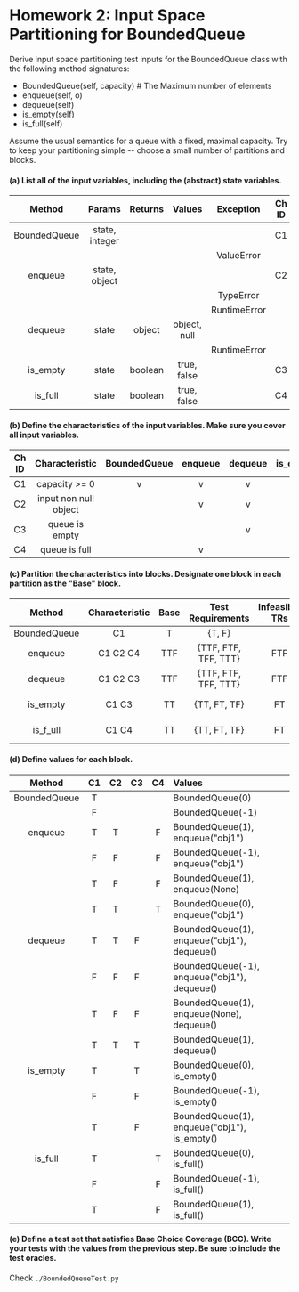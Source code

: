 # Homework 2: Input Space Partitioning for BoundedQueue

Derive input space partitioning test inputs for the BoundedQueue class with the following method signatures:

- BoundedQueue(self, capacity) # The Maximum number of elements
- enqueue(self, o)
- dequeue(self)
- is_empty(self)
- is_full(self)

Assume the usual semantics for a queue with a fixed, maximal capacity. Try to keep your partitioning simple -- choose a small number of partitions and blocks.

#### (a) List all of the input variables, including the (abstract) state variables.

|    Method    |     Params     | Returns |    Values    |  Exception   | Ch ID |    Characteristic     | Covered by |
| :----------: | :------------: | :-----: | :----------: | :----------: | :---: | :-------------------: | :--------: |
| BoundedQueue | state, integer |         |              |              |  C1   |     capacity >= 0     |            |
|              |                |         |              |  ValueError  |       |                       |     C1     |
|   enqueue    | state, object  |         |              |              |  C2   | input non null object |            |
|              |                |         |              |  TypeError   |       |                       |     C2     |
|              |                |         |              | RuntimeError |       |                       |     C4     |
|   dequeue    |     state      | object  | object, null |              |       |                       |   C2, C3   |
|              |                |         |              | RuntimeError |       |                       |     C3     |
|   is_empty   |     state      | boolean | true, false  |              |  C3   |    queue is empty     |            |
|   is_full    |     state      | boolean | true, false  |              |  C4   |     queue is full     |            |

#### (b) Define the characteristics of the input variables. Make sure you cover all input variables.

| Ch ID |    Characteristic     | BoundedQueue | enqueue | dequeue | is_empty | is_full |
| :---: | :-------------------: | :----------: | :-----: | :-----: | :------: | :-----: |
|  C1   |     capacity >= 0     |      v       |    v    |    v    |    v     |    v    |
|  C2   | input non null object |              |    v    |    v    |          |         |
|  C3   |    queue is empty     |              |         |    v    |    v     |         |
|  C4   |     queue is full     |              |    v    |         |          |    v    |

#### (c) Partition the characteristics into blocks. Designate one block in each partition as the "Base" block.

|    Method    | Characteristic | Base  |  Test Requirements   | Infeasible TRs | Revised TRs | # TRs |
| :----------: | :------------: | :---: | :------------------: | :------------: | :---------: | :---: |
| BoundedQueue |       C1       |   T   |        {T, F}        |                |             |   2   |
|   enqueue    |    C1 C2 C4    |  TTF  | {TTF, FTF, TFF, TTT} |      FTF       | FTF -> FFF  |   4   |
|   dequeue    |    C1 C2 C3    |  TTF  | {TTF, FTF, TFF, TTT} |      FTF       | FTF -> FFF  |   4   |
|   is_empty   |     C1 C3      |  TT   |     {TT, FT, TF}     |       FT       |  FT -> FF   |   3   |
|   is_f_ull   |     C1 C4      |  TT   |     {TT, FT, TF}     |       FT       |  FT -> FF   |   3   |

#### (d) Define values for each block.

|    Method    |  C1   |  C2   |  C3   |  C4   | Values                                       |
| :----------: | :---: | :---: | :---: | :---: | :------------------------------------------- |
| BoundedQueue |   T   |       |       |       | BoundedQueue(0)                              |
|              |   F   |       |       |       | BoundedQueue(-1)                             |
|   enqueue    |   T   |   T   |       |   F   | BoundedQueue(1), enqueue("obj1")             |
|              |   F   |   F   |       |   F   | BoundedQueue(-1), enqueue("obj1")            |
|              |   T   |   F   |       |   F   | BoundedQueue(1), enqueue(None)               |
|              |   T   |   T   |       |   T   | BoundedQueue(0), enqueue("obj1")             |
|   dequeue    |   T   |   T   |   F   |       | BoundedQueue(1), enqueue("obj1"), dequeue()  |
|              |   F   |   F   |   F   |       | BoundedQueue(-1), enqueue("obj1"), dequeue() |
|              |   T   |   F   |   F   |       | BoundedQueue(1), enqueue(None), dequeue()    |
|              |   T   |   T   |   T   |       | BoundedQueue(1), dequeue()                   |
|   is_empty   |   T   |       |   T   |       | BoundedQueue(0), is_empty()                  |
|              |   F   |       |   F   |       | BoundedQueue(-1), is_empty()                 |
|              |   T   |       |   F   |       | BoundedQueue(1), enqueue("obj1"), is_empty() |
|   is_full    |   T   |       |       |   T   | BoundedQueue(0), is_full()                   |
|              |   F   |       |       |   F   | BoundedQueue(-1), is_full()                  |
|              |   T   |       |       |   F   | BoundedQueue(1), is_full()                   |
    

#### (e) Define a test set that satisfies Base Choice Coverage (BCC). Write your tests with the values from the previous step. Be sure to include the test oracles.

Check `./BoundedQueueTest.py`
